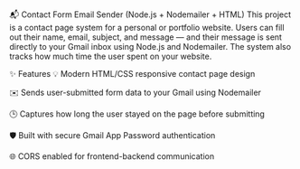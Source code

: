 📬 Contact Form Email Sender (Node.js + Nodemailer + HTML)
This project is a contact page system for a personal or portfolio website. Users can fill out their name, email, subject, and message — and their message is sent directly to your Gmail inbox using Node.js and Nodemailer. The system also tracks how much time the user spent on your website.

✨ Features
💡 Modern HTML/CSS responsive contact page design

✉️ Sends user-submitted form data to your Gmail using Nodemailer

🕒 Captures how long the user stayed on the page before submitting

🛡️ Built with secure Gmail App Password authentication

🌐 CORS enabled for frontend-backend communication

